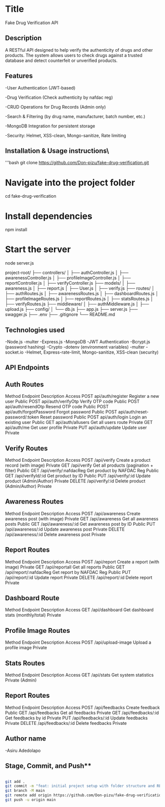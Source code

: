 # Title
Fake Drug Verification API

## Description
A RESTful API designed to help verify the authenticity of drugs and other products.
The system allows users to check drugs against a trusted database and detect counterfeit or unverified products.

## Features
-User Authentication (JWT-based)

-Drug Verification (Check authenticity by nafdac reg)

-CRUD Operations for Drug Records (Admin only)

-Search & Filtering (by drug name, manufacturer, batch number, etc.)

-MongoDB Integration for persistent storage

-Security: Helmet, XSS-clean, Mongo-sanitize, Rate limiting


## Installation & Usage instructions\
'''bash
git clone https://github.com/Don-pizu/fake-drug-verification.git

# Navigate into the project folder
cd fake-drug-verification

# Install dependencies
npm install

# Start the server
node server.js

project-root/
├── controllers/
│   ├── authController.js
│   ├── awarenessController.js
│   ├── profileImageController.js
│   ├── reportController.js
│   ├── verifyController.js
├── models/
│   ├── awareness.js
│   ├── report.js
│   ├── User.js
│   ├── verify.js
├── routes/
│   ├── authRoutes.js
│   ├── awarenessRoutes.js
│   ├── dashboardRoutes.js
│   ├── profileImageRoutes.js
│   ├── reportRoutes.js
│   ├── statsRoutes.js
│   ├── verifyRoutes.js
├── middleware/
│   ├── authMiddleware.js
│   ├── upload.js
├── config/
│   └── db.js
├── app.js
├── server.js
├── swagger.js
├── .env
├── .gitignore
└── README.md



## Technologies used
-Node.js
-multer
-Express.js
-MongoDB
-JWT Authentication
-Bcrypt.js (password hashing)
-Crypto
-dotenv (environment variables)
-multer
-socket.io
-Helmet, Express-rate-limit, Mongo-sanitize, XSS-clean (security)



## API Endpoints

## Auth Routes
Method       Endpoint                 Description              Access
POST    api/auth/register          Register a new user         Public
POST    api/auth/verifyOtp         Verify OTP code             Public
POST    api/auth/resendOtp         Resend OTP code             Public
POST    api/auth/forgotPassword    Forgot password             Public
POST    api/auth/reset-password/:token    Reset password       Public
POST    api/auth/login             Login an existing user      Public
GET     api/auth/allusers          Get all users route         Private
GET     api/auth/me                Get user profile            Private
PUT     api/auth/update            Update user                 Private


## Verify Routes

Method	            Endpoint	                        Description	                                Access
POST	            /api/verify	                    Create a product record (with image)	        Private
GET	                /api/verify	                    Get all products (pagination + filter)	        Public
GET              	/api/verify/:nafdacReg	        Get product by NAFDAC Reg						Public
GET					/api/verifyId/:id				Get product by ID								Public
PUT					/api/verify/:id					Update product (Admin/Author)					Private
DELETE				/api/verify/:id					Delete product (Admin/Author)					Private


## Awareness Routes

Method				Endpoint							Description									Access
POST				/api/awareness					Create awareness post (with image)				Private
GET					/api/awareness					Get all awareness posts							Public
GET					/api/awareness/:id				Get awareness post by ID						Public
PUT					/api/awareness/:id				Update awareness post							Private
DELETE				/api/awareness/:id				Delete awareness post							Private

## Report Routes

Method				Endpoint							Description									Access
POST				/api/report						Create a report (with image)					Private
GET					/api/reportall					Get all reports									Public
GET					/api/report/:nafdacReg			Get report by NAFDAC Reg						Public
PUT					/api/report/:id					Update report									Private
DELETE				/api/report/:id					Delete report									Private

## Dashboard Route

Method				Endpoint							Description									Access
GET					/api/dashboard					Get dashboard stats (monthly/total)				Private

## Profile Image Routes

Method				Endpoint							Description									Access
POST				/api/upload-image				Upload a profile image							Private

## Stats Routes
Method				Endpoint							Description									Access
GET					/api/stats						Get system statistics							Private (Admin)


## Report Routes

Method				Endpoint							Description									Access
POST				/api/feedbacks		             Create feedback        					    Public
GET					/api/feedbacks					 Get all feedbacks								Private
GET					/api/feedbacks/:id			     Get feedbacks by id						    Private
PUT					/api/feedbacks/:id				 Update feedbacks								Private
DELETE				/api/feedbacks/:id				 Delete feedbacks								Private




## Author name

-Asiru Adedolapo

## Stage, Commit, and Push**

```bash

git add .
git commit -m "feat: initial project setup with folder structure and README"
git branch -M main
git remote add origin https://github.com/Don-pizu/fake-drug-verification.git
git push -u origin main

